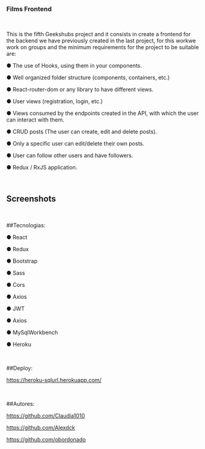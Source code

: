 
</br>

<img src="">

</br>

### Films Frontend 

</br>

This is the fifth Geekshubs project and it consists in create a frontend for the backend we have previously created in the last project, for this workwe work on groups and the minimum requirements for the project to be suitable are:

● The use of Hooks, using them in your components.

● Well organized folder structure (components, containers, etc.)

● React-router-dom or any library to have different views.

● User views (registration, login, etc.)

● Views consumed by the endpoints created in the API, with which the user can interact with them.

● CRUD posts (The user can create, edit and delete posts).

● Only a specific user can edit/delete their own posts.

● User can follow other users and have followers.

● Redux / RxJS application.

</br>

## Screenshots

<img src="">

<img src="">

<img src="">

<img src="">

</br>

##Tecnologias:


● React

● Redux

● Bootstrap

● Sass

● Cors

● Axios

● JWT

● Axios

● MySqlWorkbench

● Heroku

</br>

##Deploy:

https://heroku-sqlurl.herokuapp.com/

</br>

##Autores:

https://github.com/Claudia1010

https://github.com/Alexdck

https://github.com/obordonado
